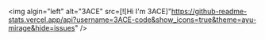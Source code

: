 <img algin="left" alt="3ACE" src=[![Hi I'm 3ACE]"https://github-readme-stats.vercel.app/api?username=3ACE-code&show_icons=true&theme=ayu-mirage&hide=issues" />
